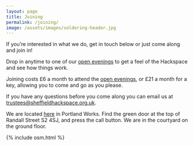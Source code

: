 ```yaml
---
layout: page
title: Joining
permalink: /joining/
image: /assets/images/soldering-header.jpg
---
```

If you’re interested in what we do, get in touch below or just come along and join in!

Drop in anytime to one of our [open evenings](/calendar/) to get a feel of the Hackspace and see how things work.

Joining costs £6 a month to attend the [open evenings](/calendar/), or £21 a month for a key, allowing you to come and go as you please.

If you have any questions before you come along you can email us at [trustees@sheffieldhackspace.org.uk](mailto:trustees@sheffieldhackspace.org.uk).

We are located [here](https://goo.gl/maps/EcVTWfknJ8XSRYax9) in Portland Works. Find the green door at the top of Randall Street S2 4SJ, and press the call button. We are in the courtyard on the ground floor.

{% include osm.html %}

